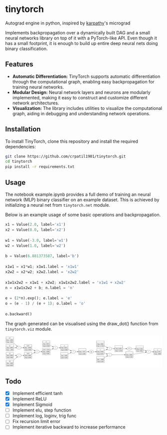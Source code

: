 # tinytorch

Autograd engine in python, inspired by [karpathy](https://github.com/karpathy/micrograd)'s micrograd

Implements backpropagation over a dynamically built DAG and a small neural networks library on top of it with a PyTorch-like API. Even though it has a small footprint, it is enough to build up entire deep neural nets doing binary classification.

## Features

- **Automatic Differentiation:** TinyTorch supports automatic differentiation through the computational graph, enabling easy backpropagation for training neural networks.
- **Modular Design:** Neural network layers and neurons are modularly implemented, making it easy to construct and customize different network architectures.
- **Visualization:** The library includes utilities to visualize the computational graph, aiding in debugging and understanding network operations.

## Installation

To install TinyTorch, clone this repository and install the required dependencies:

```bash
git clone https://github.com/crpatil1901/tinytorch.git
cd tinytorch
pip install -r requirements.txt
```

## Usage

The notebook example.ipynb provides a full demo of training an neural network (MLP) binary classifier on an example dataset. This is achieved by initializing a neural net from `tinytorch.net` module.

Below is an example usage of some basic operations and backpropagation.

```python
x1 = Value(2.0, label='x1')
x2 = Value(0.0, label='x2')

w1 = Value(-3.0, label='w1')
w2 = Value(1.0, label='w2')

b = Value(6.881373587, label='b')

x1w1 = x1*w1; x1w1.label = 'x1w1'
x2w2 = x2*w2; x2w2.label = 'x2w2'

x1w1x2w2 = x1w1 + x2w2; x1w1x2w2.label = 'x1w1 + x2w2'
n = x1w1x2w2 + b; n.label = 'n'

e = (2*n).exp(); e.label = 'e'
o = (e - 1) / (e + 1); o.label = 'o'

o.backward()
```

The graph generated can be visualised using the draw_dot() function from `tinytorch.viz` module.

![example_graph](graph.png)

## Todo

- [x] Implement efficient tanh
- [x] Implement ReLU
- [x] Implement Sigmoid
- [ ] Implement elu, step function
- [ ] Implement log, loginv, trig func
- [ ] Fix recursion limit error
- [ ] Implement iterative backward to increase performance

